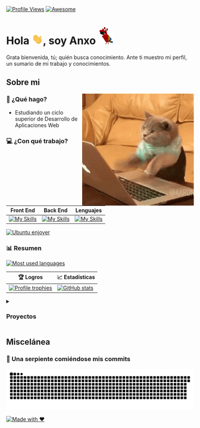 [![Profile Views](https://komarev.com/ghpvc/?username=AnxoV&color=blueviolet&label=Views)](https://github.com/antonkomarev/github-profile-views-counter)
[![Awesome](https://badgen.net/badge/icon/Fantástico?icon=awesome&label)](https://badgen.net)

# Hola <img alt="Wave hand" src="assets/gifs/Hi.gif" width="30">, soy Anxo <img alt="Minecraft parrot dancing" src="assets/gifs/MinecraftParrot.gif" width="40">
Grata bienvenida, tú; quién busca conocimiento. Ante ti muestro mi perfil, un sumario de mi trabajo y conocimientos.

## Sobre mi

<img alt="Coding Cat" align="right" src="assets/gifs/CodingCat.gif">

### 💼 ¿Qué hago?
* Estudiando un ciclo superior de Desarrollo de Aplicaciones Web

### 💻 ¿Con qué trabajo?
| Front End | Back End | Lenguajes |
| --------- | -------- | --------- |
| [![My Skills](https://skillicons.dev/icons?i=js,html,css)](https://skillicons.dev) | [![My Skills](https://skillicons.dev/icons?i=php,mysql)](https://skillicons.dev) | [![My Skills](https://skillicons.dev/icons?i=java,python,c)](https://skillicons.dev) |

[![Ubuntu enjoyer](https://img.shields.io/badge/Ubuntu-E95420?style=for-the-badge&logo=ubuntu&logoColor=white)](https://dev.to/envoy_/150-badges-for-github-pnk)

### 📊 Resumen
[![Most used languages](https://github-readme-stats.vercel.app/api/top-langs/?username=AnxoV&layout=compact)](https://github.com/anuraghazra/github-readme-stats)

| 🏆 Logros | 📈 Estadísticas |
| --------- | --------------- |
| [![Profile trophies](https://github-profile-trophy.vercel.app/?username=AnxoV&title=Commits,PullRequest,Repositories,Issues,Reviews,Stars&theme=onedark&no-frame=true&margin-w=10&margin-h=10&column=3&row=2)](https://github.com/ryo-ma/github-profile-trophy) | [![GitHub stats](https://github-readme-stats.vercel.app/api?username=AnxoV&show_icons=true&theme=dracula)](https://github.com/anuraghazra/github-readme-stats) |

<details>
  <summary><h3>Proyectos</h3></summary>

[![Web platformer](https://github-readme-stats.vercel.app/api/pin/?username=AnxoV&repo=Plataformas)](https://github.com/AnxoV/Plataformas)
[![Collision simulator](https://github-readme-stats.vercel.app/api/pin/?username=AnxoV&repo=Colisiones)](https://github.com/AnxoV/Colisiones)
[![Tank Game](https://github-readme-stats.vercel.app/api/pin/?username=AnxoV&repo=Tanque)](https://github.com/AnxoV/Tanque)
[![Alien invasion](https://github-readme-stats.vercel.app/api/pin/?username=AnxoV&repo=JuegoMarcianos)](https://github.com/AnxoV/JuegoMarcianos)
[![Atari Breakout Web](https://github-readme-stats.vercel.app/api/pin/?username=AnxoV&repo=AtariBreakOut_Web)](https://github.com/AnxoV/AtariBreakOut_Web)
[![Whos That Pokemon](https://github-readme-stats.vercel.app/api/pin/?username=AnxoV&repo=WhosThatPokemon)](https://github.com/AnxoV/WhosThatPokemon)
[![Java ASCII Board Game](https://github-readme-stats.vercel.app/api/pin/?username=AnxoV&repo=JavaBoardGame)](https://github.com/AnxoV/JavaBoardGame)
[![CodeWars Katas](https://github-readme-stats.vercel.app/api/pin/?username=AnxoV&repo=Katas)](https://github.com/AnxoV/Katas)
[![ProgramaMe Contest](https://github-readme-stats.vercel.app/api/pin/?username=AnxoV&repo=ProgramaMe)](https://github.com/AnxoV/ProgramaMe)
 
**🚧 El resto están en progreso 🚧**
  
</details>

## Miscelánea

### 🐍 Una serpiente comiéndose mis commits
[![Snake eating commits](github-contribution-grid-snake.svg)](https://github.com/Platane/snk)

[![Made with ❤️](http://ForTheBadge.com/images/badges/built-with-love.svg)](https://dev.to/envoy_/150-badges-for-github-pnk)
